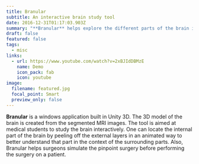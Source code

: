 ```yaml
---
title: Branular
subtitle: An interactive brain study tool
date: 2016-12-31T01:17:03.903Z
summary: "**Branular** helps explore the different parts of the brain interactively."
draft: false
featured: false
tags:
  - misc
links:
  - url: https://www.youtube.com/watch?v=2xBJIdDBMzE
    name: Demo
    icon_pack: fab
    icon: youtube
image:
  filename: featured.jpg
  focal_point: Smart
  preview_only: false
---
```

**Branular** is a windows application built in Unity 3D. The 3D model of the brain is created from the segmented MRI images. The tool is aimed at medical students to study the brain interactively. One can locate the internal part of the brain by peeling off the external layers in an animated way to better understand that part in the context of the surrounding parts. Also, Branular helps surgeons simulate the pinpoint surgery before performing the surgery on a patient.